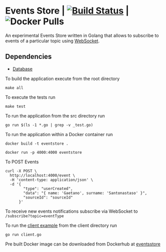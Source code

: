 # Events Store | [![Build Status](https://travis-ci.com/gigapr/EventsStore.svg?branch=master)](https://travis-ci.com/gigapr/EventsStore) | ![Docker Pulls](https://img.shields.io/docker/pulls/threeamigos/eventstore.svg)

An experimental Events Store written in Golang that allows to subscribe to events of a particular topic using [WebSocket](https://en.wikipedia.org/wiki/WebSocket). 

## Dependencies

- [Database](./storage/README.md)

To build the application execute from the root directory

```
make all
```

To execute the tests run 

```
make test
```


To run the application from the src directory run
```
go run $(ls -1 *.go | grep -v _test.go)
```


To run the application within a Docker container run

```
docker build -t eventstore .

docker run -p 4000:4000 eventstore 

```

To POST Events 

```
curl -X POST \
  http://localhost:4000/event \
  -H 'content-type: application/json' \
  -d '{
        "type": "userCreated",
        "data": "{ name: 'Gaetano', surname: 'Santonastaso' }",
        "sourceId": "sourceId"
      }'
```

To receive new events notifications subscribe via WebSocket to `/subscribe?topic=eventType`

To run the [client example](./client/client.go) from the client directory run 

```
go run client.go
```

Pre built Docker image can be downloaded from Dockerhub at [eventsstore](https://cloud.docker.com/u/threeamigos/repository/docker/threeamigos/eventstore)

